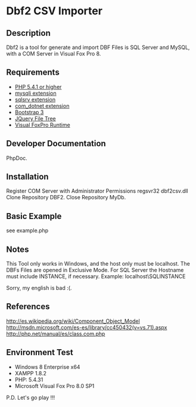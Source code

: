 # Dbf2 CSV Importer #

## Description ##
Dbf2 is a tool for generate and import DBF Files is SQL Server and MySQL, 
with a COM Server in Visual Fox Pro 8.

## Requirements ##
* [PHP 5.4.1 or higher](http://www.php.net/)
* [mysqli extension](http://www.php.net/)
* [sqlsrv extension](http://msdn.microsoft.com/en-us/sqlserver/ff657782.aspx/)
* [com_dotnet extension](http://php.net/manual/en/class.dotnet.php)
* [Bootstrap 3](http://getbootstrap.com/)
* [JQuery File Tree](https://github.com/daverogers/jQueryFileTree)
* [Visual FoxPro Runtime](http://msdn.microsoft.com/en-us/library/ms950411.aspx)

## Developer Documentation ##
PhpDoc.

## Installation ##
Register COM Server with Administrator Permissions regsvr32 dbf2csv.dll
Clone Repository DBF2.
Close Repository MyDb.

## Basic Example ##
see example.php

## Notes ##
This Tool only works in Windows, and the host only must be localhost.
The DBFs Files are opened in Exclusive Mode.
For SQL Server the Hostname must include INSTANCE, if necessary.
Example: localhost\SQLINSTANCE

Sorry, my english is bad :(.

## References ##
http://es.wikipedia.org/wiki/Component_Object_Model
http://msdn.microsoft.com/es-es/library/cc450432(v=vs.71).aspx
http://php.net/manual/es/class.com.php

## Environment Test ##
- Windows 8 Enterprise x64
- XAMPP 1.8.2
- PHP: 5.4.31
- Microsoft Visual Fox Pro 8.0 SP1

P.D. Let's go play !!!




